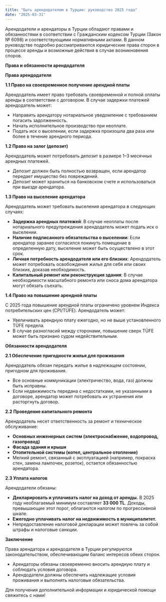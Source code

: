 ```yaml
---
title: "Быть арендодателем в Турции: руководство 2025 года"
date: "2025-03-31"
---
```


Арендодатели и арендаторы в Турции обладают правами и обязанностями в соответствии с Гражданским кодексом Турции (Закон № 6098) и соответствующими нормативными актами. В данном руководстве подробно рассматриваются юридические права сторон в процессе аренды и возможные действия в случае возникновения споров.

**Права и обязанности арендодателя**

**Права арендодателя**

**1.1 Право на своевременное получение арендной платы**

Арендодатель имеет право требовать своевременной и полной оплаты аренды в соответствии с договором. В случае задержки платежей арендодатель может:

*   Направить арендатору нотариальное уведомление с требованием погасить задолженность.
*   Начать исполнительное производство при неоплате.
*   Подать иск о выселении, если задержка произошла два раза или более в течение арендного периода.

**1.2 Право на залог (депозит)**

Арендодатель может потребовать депозит в размере 1–3 месячных арендных платежей.

*   Депозит должен быть полностью возвращен, если арендатор передает имущество без повреждений.
*   Депозит может храниться на банковском счете и использоваться при выезде арендатора.

**1.3 Право на выселение арендатора**

Арендодатель может требовать выселения арендатора в следующих случаях:

*   **Задержка арендных платежей**: В случае неоплаты после нотариального предупреждения арендодатель может подать иск о выселении.
*   **Наличие подписанного обязательства о выселении**: Если арендатор заранее согласился покинуть помещение в определенную дату, выселение может быть осуществлено в этот срок.
*   **Личная потребность арендодателя или его близких**: Арендодатель может потребовать освобождения жилья для себя или своих близких, доказав необходимость.
*   **Капитальный ремонт или реконструкция здания**: В случае необходимости масштабного ремонта или сноса дома арендатора могут обязать съехать.

**1.4 Право на повышение арендной платы**

С 2025 года повышение арендной платы ограничено уровнем Индекса потребительских цен (CPI/TÜFE). Арендодатель может:

*   Увеличивать арендную плату ежегодно, но не выше установленного TÜFE предела.
*   В случае разногласий между сторонами, повышение сверх TÜFE может быть признано судом недействительным.

**Обязанности арендодателя**

**2.1 Обеспечение пригодности жилья для проживания**

Арендодатель обязан передать жилье в надлежащем состоянии, пригодном для проживания.

*   Все основные коммуникации (электричество, вода, газ) должны быть исправны.
*   Если недвижимость передана с недостатками, не указанными в договоре, арендатор может потребовать их устранения или расторгнуть договор.

**2.2 Проведение капитального ремонта**

Арендодатель несет ответственность за ремонт и техническое обслуживание:

*   **Основных инженерных систем (электроснабжение, водопровод, газопровод)**
*   **Фасада здания и крыши**
*   **Отопительной системы (котел, центральное отопление)**
*   Мелкий ремонт, связанный с эксплуатацией (например, покраска стен, замена лампочек, розеток), остается обязанностью арендатора.

**2.3 Уплата налогов**

Арендодатели обязаны:

*   **Декларировать и уплачивать налог на доход от аренды.** В 2025 году необлагаемый минимум составляет **33 000 TL**. Доходы, превышающие этот порог, облагаются налогом по прогрессивной шкале.
*   **Ежегодно уплачивать налог на недвижимость в муниципалитет.**
*   Непредоставление налоговой декларации может повлечь за собой штрафы и налоговые санкции.

**Заключение**

Права арендатора и арендодателя в Турции регулируются законодательством, обеспечивающим баланс интересов обеих сторон.

*   Арендаторы обязаны своевременно вносить арендную плату и соблюдать условия договора.
*   Арендодатели должны обеспечить надлежащие условия проживания и выполнять налоговые обязательства.

Для получения дополнительной информации и юридической помощи свяжитесь с нами!